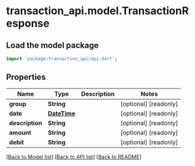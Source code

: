 # transaction_api.model.TransactionResponse

## Load the model package
```dart
import 'package:transaction_api/api.dart';
```

## Properties
Name | Type | Description | Notes
------------ | ------------- | ------------- | -------------
**group** | **String** |  | [optional] [readonly] 
**date** | [**DateTime**](DateTime.md) |  | [optional] [readonly] 
**description** | **String** |  | [optional] [readonly] 
**amount** | **String** |  | [optional] [readonly] 
**debit** | **String** |  | [optional] [readonly] 

[[Back to Model list]](../README.md#documentation-for-models) [[Back to API list]](../README.md#documentation-for-api-endpoints) [[Back to README]](../README.md)


